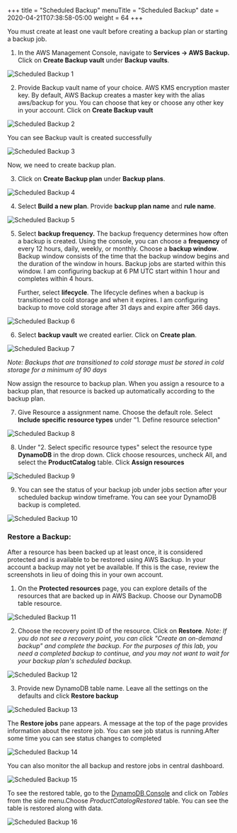 +++
title = "Scheduled Backup"
menuTitle = "Scheduled Backup"
date = 2020-04-21T07:38:58-05:00
weight = 64
+++


You must create at least one vault before creating a backup plan or
starting a backup job.

1.  In the AWS Management Console, navigate to **Services -&gt; AWS
    Backup.** Click on **Create Backup vault** under **Backup vaults**.

![Scheduled Backup 1](/images/hands-on-labs/backup/sched_backup_1.png)

2.  Provide Backup vault name of your choice. AWS KMS encryption master
    key. By default, AWS Backup creates a master key with the alias
    aws/backup for you. You can choose that key or choose any other key
    in your account. Click on **Create Backup vault**

![Scheduled Backup 2](/images/hands-on-labs/backup/sched_backup_2.png)

You can see Backup vault is created successfully

![Scheduled Backup 3](/images/hands-on-labs/backup/sched_backup_3.png)

Now, we need to create backup plan.

3.  Click on **Create Backup plan** under **Backup plans**.

![Scheduled Backup 4](/images/hands-on-labs/backup/sched_backup_4.png)

4.  Select **Build a new plan**. Provide **backup plan name** and **rule
    name**.

![Scheduled Backup 5](/images/hands-on-labs/backup/sched_backup_5.png)

5.  Select **backup frequency.** The backup frequency determines how
    often a backup is created. Using the console, you can choose a
    **frequency** of every 12 hours, daily, weekly, or monthly. Choose a
    **backup window**. Backup window consists of the time that the
    backup window begins and the duration of the window in hours. Backup
    jobs are started within this window. I am configuring backup at 6 PM
    UTC start within 1 hour and completes within 4 hours.

	Further, select **lifecycle**. The lifecycle defines when a backup is
	transitioned to cold storage and when it expires. I am configuring
	backup to move cold storage after 31 days and expire after 366 days.

![Scheduled Backup 6](/images/hands-on-labs/backup/sched_backup_6.png)


6.  Select **backup vault** we created earlier. Click on **Create
    plan**.

![Scheduled Backup 7](/images/hands-on-labs/backup/sched_backup_7.png)

*Note: Backups that are transitioned to cold storage must be stored in
cold storage for a minimum of 90 days*

Now assign the resource to backup plan. When you assign a resource to a
backup plan, that resource is backed up automatically according to the
backup plan.

7. Give Resource a assignment name. Choose the default role. Select **Include specific resource types** under "1. Define resource selection"

![Scheduled Backup 8](/images/hands-on-labs/backup/sched_backup_8.png)

8.   Under "2. Select specific resource types" select the resource type **DynamoDB** in the drop down. Click choose resources, uncheck All, and select the **ProductCatalog** table. Click **Assign resources**

![Scheduled Backup 9](/images/hands-on-labs/backup/sched_backup_9.png)

9.  You can see the status of your backup job under jobs section after
    your scheduled backup window timeframe. You can see your DynamoDB
    backup is completed.

![Scheduled Backup 10](/images/hands-on-labs/backup/sched_backup_10.png)

### Restore a Backup:

After a resource has been backed up at least once, it is considered
protected and is available to be restored using AWS Backup. In your account a backup may not yet be available. If this is the case, review the screenshots in lieu of doing this in your own account.

1.  On the **Protected resources** page, you can explore details of the
    resources that are backed up in AWS Backup. Choose our DynamoDB
    table resource.

![Scheduled Backup 11](/images/hands-on-labs/backup/sched_backup_11.png)

2.  Choose the recovery point ID of the resource. Click on **Restore**. _Note: If you do not see a recovery point, you can click "Create an on-demand backup" and complete the backup. For the purposes of this lab, you need a completed backup to continue, and you may not want to wait for your backup plan's scheduled backup._

![Scheduled Backup 12](/images/hands-on-labs/backup/sched_backup_12.png)

3.  Provide new DynamoDB table name. Leave all the settings on the defaults and click
    **Restore backup**

![Scheduled Backup 13](/images/hands-on-labs/backup/sched_backup_13.png)

The **Restore jobs** pane appears. A message at the top of the page
provides information about the restore job. You can see job status is
running.After some time you can see status changes to completed

![Scheduled Backup 14](/images/hands-on-labs/backup/sched_backup_14.png)

You can also monitor the all backup and restore jobs in central
dashboard.

![Scheduled Backup 15](/images/hands-on-labs/backup/sched_backup_15.png)

To see the restored table,  go to the [DynamoDB Console](https://console.aws.amazon.com/dynamodbv2/) and click on *Tables* from the side menu.Choose
*ProductCatalogRestored* table. You can see the table is restored along with data.

![Scheduled Backup 16](/images/hands-on-labs/backup/sched_backup_16.png)
